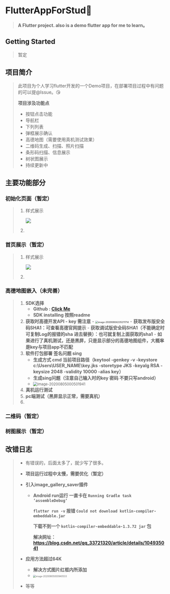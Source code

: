 # **FlutterAppForStud**👹

> **A Flutter project. also is a demo flutter app for me to learn。**

## **Getting Started**

> 暂定

## 项目简介

> 此项目为个人学习flutter开发的一个Demo项目，在部署项目过程中有问题的可以提@Issue。😘
>
> **项目涉及功能点**
>
> - 按钮点击功能
> - 导航栏
> - 下列列表
> - 弹框展示确认
> - 高德地图（需要使用真机测试效果）
> - 二维码生成、扫描、照片扫描
> - 条形码扫描、信息展示
> - 树状图展示
> - 持续更新中

## 主要功能部分

### 初始化页面（暂定）

> 1. 样式展示 
>
>    ![](assets/readmeImg/welcome.gif)
>
> 2. 

### 首页展示（暂定）

> 1. 样式展示
>
>    ![](assets/readmeImg/index.gif)
>
> 2. 

### 高德地图嵌入（未完善）

> 1.  **SDK选择**
>     - **Github : [Click Me](https://github.com/fluttify-project/amap_map_fluttify.git)**
>     - **SDK installing 按照readme**
> 2.   **获取时高德开发API - key 需注意**
>     - **<img src="https://gitee.com/yichangkong/FigureBed/raw/master/img/image-20200804235211714.png" alt="image-20200804235211714" style="zoom:50%;" />**
>     - **获取发布版安全码SHA1：可查看高德官网提示**
>     - **获取调试版安全码SHA1（不能确定时 可复制Log的报错的sha 进去替换）：也可就复制上面获取的sha1**
>     - **如果进行了真机测试，还是黑屏，只是显示部分的高德地图组件，大概率是key与项目app不匹配**
> 3.  **软件打包部署 签名问题 sing**
>     - **生成方式 cmd 当前项目路径（keytool -genkey -v -keystore c:\Users\USER_NAME\key.jks -storetype JKS -keyalg RSA -keysize 2048 -validity 10000 -alias key）** 
>     - **生成sing问题（注意自己输入时的key 密码 不要只写android）**
>     - <img src="https://gitee.com/yichangkong/FigureBed/raw/master/img/image-20200805000501941.png" alt="image-20200805000501941" style="zoom: 80%;" />
> 4.  **真机运行测试**
> 5.  **pc端测试（黑屏显示正常，需要真机）**
> 6.  

### 二维码（暂定）

> 

### 树图展示（暂定）

> 

## **改错日志**

> - 有错误的，后面太多了，就少写了很多。
>
> - **项目运行过程中太慢，需要优化（暂定）**
>
> - **引入image_gallery_saver插件**  
>
>   - **Android run运行 一直卡在  `Running Gradle task ‘assembleDebug‘`**
>
>     **`flutter run -v` 报错  `Could not download kotlin-compiler-embeddable.jar`**
>
>     **下载不到一个 `kotlin-compiler-embeddable-1.3.72 jar` 包**
>
>     **解决网址：https://blog.csdn.net/qq_33721320/article/details/104935041**
>
> - **应用方法超过64K**
>
>   - **解决方式图片红框内所添加** 
>   - <img src="https://gitee.com/yichangkong/FigureBed/raw/master/img/image-20200805000940533.png" alt="image-20200805000940533" style="zoom: 50%;" />
>
> - 等等
>
>   